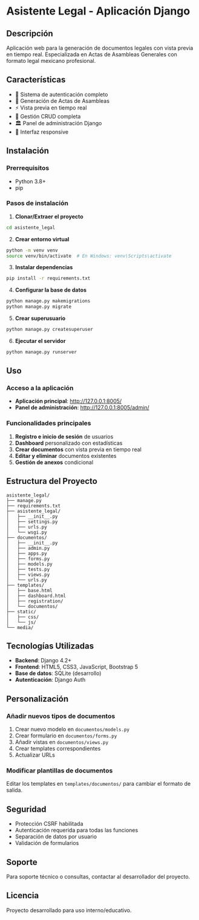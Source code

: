 # Asistente Legal - Aplicación Django

## Descripción
Aplicación web para la generación de documentos legales con vista previa en tiempo real. Especializada en Actas de Asambleas Generales con formato legal mexicano profesional.

## Características
- 🔐 Sistema de autenticación completo
- 📄 Generación de Actas de Asambleas
- ⚡ Vista previa en tiempo real
- 💾 Gestión CRUD completa
- 🏛️ Panel de administración Django
- 📱 Interfaz responsive

## Instalación

### Prerrequisitos
- Python 3.8+
- pip

### Pasos de instalación

1. **Clonar/Extraer el proyecto**
```bash
cd asistente_legal
```

2. **Crear entorno virtual**
```bash
python -m venv venv
source venv/bin/activate  # En Windows: venv\Scripts\activate
```

3. **Instalar dependencias**
```bash
pip install -r requirements.txt
```

4. **Configurar la base de datos**
```bash
python manage.py makemigrations
python manage.py migrate
```

5. **Crear superusuario**
```bash
python manage.py createsuperuser
```

6. **Ejecutar el servidor**
```bash
python manage.py runserver
```

## Uso

### Acceso a la aplicación
- **Aplicación principal**: http://127.0.0.1:8005/
- **Panel de administración**: http://127.0.0.1:8005/admin/

### Funcionalidades principales
1. **Registro e inicio de sesión** de usuarios
2. **Dashboard** personalizado con estadísticas
3. **Crear documentos** con vista previa en tiempo real
4. **Editar y eliminar** documentos existentes
5. **Gestión de anexos** condicional

## Estructura del Proyecto

```
asistente_legal/
├── manage.py
├── requirements.txt
├── asistente_legal/
│   ├── __init__.py
│   ├── settings.py
│   ├── urls.py
│   └── wsgi.py
├── documentos/
│   ├── __init__.py
│   ├── admin.py
│   ├── apps.py
│   ├── forms.py
│   ├── models.py
│   ├── tests.py
│   ├── views.py
│   └── urls.py
├── templates/
│   ├── base.html
│   ├── dashboard.html
│   ├── registration/
│   └── documentos/
├── static/
│   ├── css/
│   └── js/
└── media/
```

## Tecnologías Utilizadas
- **Backend**: Django 4.2+
- **Frontend**: HTML5, CSS3, JavaScript, Bootstrap 5
- **Base de datos**: SQLite (desarrollo)
- **Autenticación**: Django Auth

## Personalización

### Añadir nuevos tipos de documentos
1. Crear nuevo modelo en `documentos/models.py`
2. Crear formulario en `documentos/forms.py`
3. Añadir vistas en `documentos/views.py`
4. Crear templates correspondientes
5. Actualizar URLs

### Modificar plantillas de documentos
Editar los templates en `templates/documentos/` para cambiar el formato de salida.

## Seguridad
- Protección CSRF habilitada
- Autenticación requerida para todas las funciones
- Separación de datos por usuario
- Validación de formularios

## Soporte
Para soporte técnico o consultas, contactar al desarrollador del proyecto.

## Licencia
Proyecto desarrollado para uso interno/educativo.

